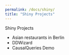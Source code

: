 ```yaml
---
permalink: /docs/shiny/
title: "Shiny Projects"
---
```


Shiny Projects 
- Asian restaurants in Berlin
- DDWizard
- CausalQueries Demo
